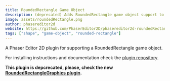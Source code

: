 ```yaml
---
title: RoundedRectangle Game Object
description: (deprecated) Adds RoundedRectangle game object support to Phaser Editor 2D.
image: assets/roundedRectangle.png
author: phasereditor2d
website: https://github.com/PhaserEditor2D/phasereditor2d-roundedRectangle-plugin
tags: ["shape", "game-object", "rounded-rectangle"]
---
```


A Phaser Editor 2D plugin for supporting a RoundedRectangle game object.

For installing instructions and documentation check the [plugin repository](https://github.com/PhaserEditor2D/phasereditor2d-roundedRectangle-plugin).

**This plugin is depcrecated, please, check the new [RoundedRectangleGraphics plugin](./roundedRectangleGraphics).**